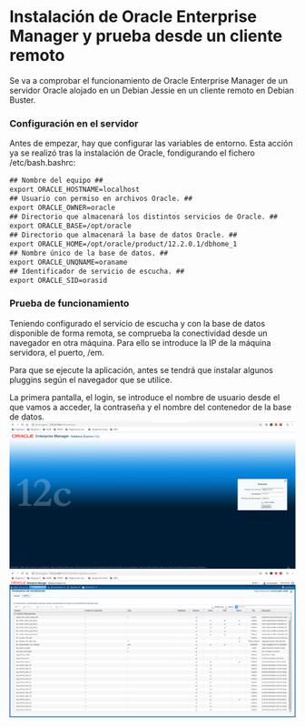 # Instalación de Oracle Enterprise Manager y prueba desde un cliente remoto
Se va a comprobar el funcionamiento de Oracle Enterprise Manager de un servidor Oracle alojado en un Debian Jessie en un cliente remoto en Debian Buster.

### Configuración en el servidor
Antes de empezar, hay que configurar las variables de entorno. Esta acción ya se realizó tras la instalación de Oracle, fondigurando el fichero /etc/bash.bashrc:
~~~
## Nombre del equipo ##
export ORACLE_HOSTNAME=localhost
## Usuario con permiso en archivos Oracle. ##
export ORACLE_OWNER=oracle
## Directorio que almacenará los distintos servicios de Oracle. ##
export ORACLE_BASE=/opt/oracle
## Directorio que almacenará la base de datos Oracle. ##
export ORACLE_HOME=/opt/oracle/product/12.2.0.1/dbhome_1
## Nombre único de la base de datos. ##
export ORACLE_UNQNAME=oraname
## Identificador de servicio de escucha. ##
export ORACLE_SID=orasid
~~~

### Prueba de funcionamiento
Teniendo configurado el servicio de escucha y con la base de datos disponible de forma remota, se comprueba la conectividad desde un navegador en otra máquina. Para ello se introduce la IP de la máquina servidora, el puerto, /em.

Para que se ejecute la aplicación, antes se tendrá que instalar algunos pluggins según el navegador que se utilice.

La primera pantalla, el login, se introduce el nombre de usuario desde el que vamos a acceder, la contraseña y el nombre del contenedor de la base de datos.
![imagen1](images/aimg.png)
![imagen2](images/bimg.png)